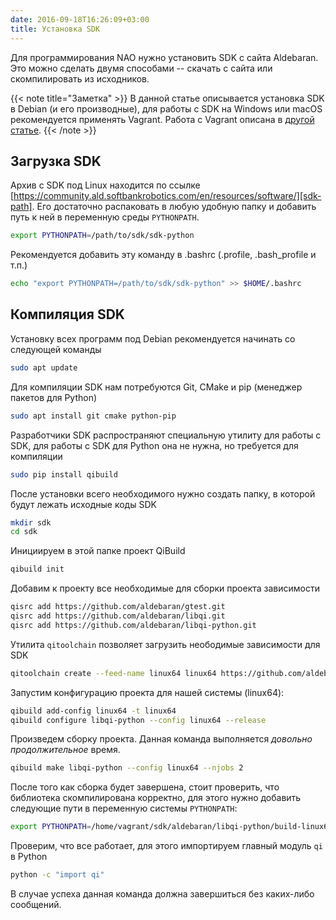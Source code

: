 ```yaml
---
date: 2016-09-18T16:26:09+03:00
title: Установка SDK
---
```

Для программирования NAO нужно установить SDK с сайта Aldebaran. Это можно
сделать двумя способами -- скачать с сайта или скомпилировать из исходников.

{{< note title="Заметка" >}}
В данной статье описывается установка SDK в Debian (и его производные), для
работы с SDK на Windows или macOS рекомендуется применять Vagrant. Работа с
Vagrant описана в [другой статье](/vagrant).
{{< /note >}}

## Загрузка SDK

Архив с SDK под Linux находится по ссылке
[https://community.ald.softbankrobotics.com/en/resources/software/][sdk-path].
Его достаточно распаковать в любую удобную папку и добавить путь к ней в
переменную среды `PYTHONPATH`.

```bash
export PYTHONPATH=/path/to/sdk/sdk-python
```

Рекомендуется добавить эту команду в .bashrc (.profile, .bash_profile и
т.п.)

```bash
echo "export PYTHONPATH=/path/to/sdk/sdk-python" >> $HOME/.bashrc
```

## Компиляция SDK

Установку всех программ под Debian рекомендуется начинать со следующей команды

```bash
sudo apt update
```

Для компиляции SDK нам потребуются Git, CMake и pip (менеджер пакетов для
Python)

```bash
sudo apt install git cmake python-pip
```

Разработчики SDK распространяют специальную утилиту для работы с SDK, для работы
с SDK для Python она не нужна, но требуется для компиляции

```bash
sudo pip install qibuild
```

После установки всего необходимого нужно создать папку, в которой будут лежать
исходные коды SDK

```bash
mkdir sdk
cd sdk
```

Инициируем в этой папке проект QiBuild

```bash
qibuild init
```

Добавим к проекту все необходимые для сборки проекта зависимости

```bash
qisrc add https://github.com/aldebaran/gtest.git
qisrc add https://github.com/aldebaran/libqi.git
qisrc add https://github.com/aldebaran/libqi-python.git
```

Утилита `qitoolchain` позволяет загрузить неободимые зависимости для SDK

```bash
qitoolchain create --feed-name linux64 linux64 https://github.com/aldebaran/toolchains.git
```

Запустим конфигурацию проекта для нашей системы (linux64):

```bash
qibuild add-config linux64 -t linux64
qibuild configure libqi-python --config linux64 --release
```

Произведем сборку проекта. Данная команда выполняется _довольно продолжительное_
время.

```bash
qibuild make libqi-python --config linux64 --njobs 2
```

После того как сборка будет завершена, стоит проверить, что библиотека
скомпилирована корректно, для этого нужно добавить следующие пути в переменную
системы `PYTHONPATH`:

```bash
export PYTHONPATH=/home/vagrant/sdk/aldebaran/libqi-python/build-linux64/sdk/lib/python2.7/site-packages:/home/vagrant/sdk/aldebaran/libqi-python/build-linux64/sdk/lib
```

Проверим, что все работает, для этого импортируем главный модуль `qi` в Python

```bash
python -c "import qi"
```

В случае успеха данная команда должна завершиться без каких-либо сообщений.

[sdk-path]: https://community-static.aldebaran.com/resources/2.1.4.13/sdk-python/pynaoqi-python2.7-2.1.4.13-linux64.tar.gz
